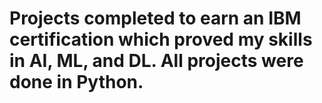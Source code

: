# Projects completed to earn an IBM certification which proved my skills in AI, ML, and DL. All projects were done in Python.
